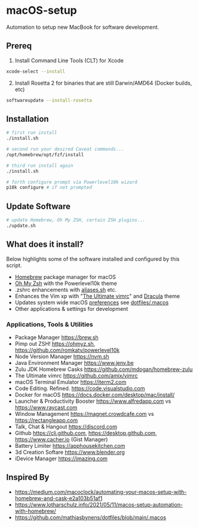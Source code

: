 # macOS-setup

Automation to setup new MacBook for software development.

## Prereq

1. Install Command Line Tools (CLT) for Xcode
```sh
xcode-select --install
```
2. Install Rosetta 2 for binaries that are still Darwin/AMD64 (Docker builds, etc)
```sh
softwareupdate --install-rosetta
```

## Installation

```sh
# first run install
./install.sh

# second run your desired Caveat commands...
/opt/homebrew/opt/fzf/install

# third run install again
./install.sh

# forth configure prompt via Powerlevel10k wizard
p10k configure # if not prompted
```

## Update Software

```sh
# update Homebrew, Oh My ZSH, certain ZSH plugins...
./update.sh
```

## What does it install?

Below highlights some of the software installed and configured by this script.

* [Homebrew](https://brew.sh) package manager for macOS
* [Oh My Zsh](https://github.com/romkatv/powerlevel10k) with the Powerlevel10k theme
* .zshrc enhancements with [aliases.sh](templates/aliases.sh) etc.
* Enhances the Vim xp with "[The Ultimate vimrc](https://github.com/amix/vimrc)" and [Dracula](https://github.com/dracula/vim) theme
* Updates system wide macOS [preferences](templates/defaults.sh) see [dotfiles/.macos](https://github.com/mathiasbynens/dotfiles/blob/main/.macos)
* Other applications & settings for development

### Applications, Tools & Utilities

* Package Manager https://brew.sh
* Pimp out ZSH! https://ohmyz.sh, https://github.com/romkatv/powerlevel10k
* Node Version Manager https://nvm.sh
* Java Environment Manager https://www.jenv.be
* Zulu JDK Homebrew Casks https://github.com/mdogan/homebrew-zulu
* The Ultimate vimrc https://github.com/amix/vimrc
* macOS Terminal Emulator https://iterm2.com
* Code Editing. Refined. https://code.visualstudio.com
* Docker for macOS https://docs.docker.com/desktop/mac/install/
* Launcher & Productivity Booster https://www.alfredapp.com vs https://www.raycast.com
* Window Management https://magnet.crowdcafe.com vs https://rectangleapp.com
* Talk, Chat & Hangout https://discord.com
* Github https://cli.github.com, https://desktop.github.com, https://www.cacher.io (Gist Manager)
* Battery Limiter https://apphousekitchen.com
* 3d Creation Softare https://www.blender.org
* iDevice Manager https://imazing.com

## Inspired By

* https://medium.com/macoclock/automating-your-macos-setup-with-homebrew-and-cask-e2a103b51af1
* https://www.lotharschulz.info/2021/05/11/macos-setup-automation-with-homebrew/
* https://github.com/mathiasbynens/dotfiles/blob/main/.macos
